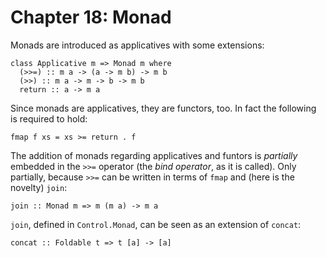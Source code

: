 # Chapter 18: Monad

Monads are introduced as applicatives with some extensions:

    class Applicative m => Monad m where
	  (>>=) :: m a -> (a -> m b) -> m b
	  (>>) :: m a -> m -> b -> m b
	  return :: a -> m a

Since monads are applicatives, they are functors, too. In fact the
following is required to hold:

    fmap f xs = xs >= return . f

The addition of monads regarding applicatives and funtors is
*partially* embedded in the `>>=` operator (the _bind operator_, as it
is called). Only partially, because `>>=` can be written in terms of
`fmap` and (here is the novelty) `join`:

    join :: Monad m => m (m a) -> m a

`join`, defined in `Control.Monad`, can be seen as an extension of
`concat`:

    concat :: Foldable t => t [a] -> [a]
